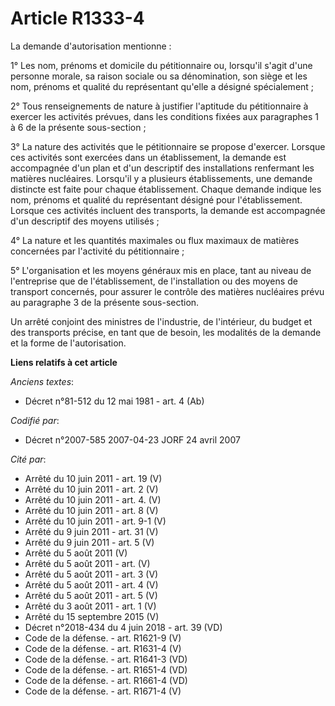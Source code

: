# Article R1333-4

La demande d'autorisation mentionne :

1° Les nom, prénoms et domicile du pétitionnaire ou, lorsqu'il s'agit d'une personne morale, sa raison sociale ou sa
dénomination, son siège et les nom, prénoms et qualité du représentant qu'elle a désigné spécialement ;

2° Tous renseignements de nature à justifier l'aptitude du pétitionnaire à exercer les activités prévues, dans les conditions
fixées aux paragraphes 1 à 6 de la présente sous-section  ;

3° La nature des activités que le pétitionnaire se propose d'exercer. Lorsque ces activités sont exercées dans un
établissement, la demande est accompagnée d'un plan et d'un descriptif des installations renfermant les matières nucléaires.
Lorsqu'il y a plusieurs établissements, une demande distincte est faite pour chaque établissement. Chaque demande indique les
nom, prénoms et qualité du représentant désigné pour l'établissement. Lorsque ces activités incluent des transports, la
demande est accompagnée d'un descriptif des moyens utilisés ;

4° La nature et les quantités maximales ou flux maximaux de matières concernées par l'activité du pétitionnaire ;

5° L'organisation et les moyens généraux mis en place, tant au niveau de l'entreprise que de l'établissement, de
l'installation ou des moyens de transport concernés, pour assurer le contrôle des matières nucléaires prévu au paragraphe 3
de la présente sous-section.

Un arrêté conjoint des ministres de l'industrie, de l'intérieur, du budget et des transports précise, en tant que de besoin,
les modalités de la demande et la forme de l'autorisation.

**Liens relatifs à cet article**

_Anciens textes_:

  - Décret n°81-512 du 12 mai 1981 - art. 4 (Ab)

_Codifié par_:

  - Décret n°2007-585 2007-04-23 JORF 24 avril 2007

_Cité par_:

  - Arrêté du 10 juin 2011 - art. 19 (V)
  - Arrêté du 10 juin 2011 - art. 2 (V)
  - Arrêté du 10 juin 2011 - art. 4. (V)
  - Arrêté du 10 juin 2011 - art. 8 (V)
  - Arrêté du 10 juin 2011 - art. 9-1 (V)
  - Arrêté du 9 juin 2011 - art. 31 (V)
  - Arrêté du 9 juin 2011 - art. 5 (V)
  - Arrêté du 5 août 2011 (V)
  - Arrêté du 5 août 2011 - art. (V)
  - Arrêté du 5 août 2011 - art. 3 (V)
  - Arrêté du 5 août 2011 - art. 4 (V)
  - Arrêté du 5 août 2011 - art. 5 (V)
  - Arrêté du 3 août 2011 - art. 1 (V)
  - Arrêté du 15 septembre 2015 (V)
  - Décret n°2018-434 du 4 juin 2018 - art. 39 (VD)
  - Code de la défense. - art. R1621-9 (V)
  - Code de la défense. - art. R1631-4 (V)
  - Code de la défense. - art. R1641-3 (VD)
  - Code de la défense. - art. R1651-4 (VD)
  - Code de la défense. - art. R1661-4 (VD)
  - Code de la défense. - art. R1671-4 (V)
